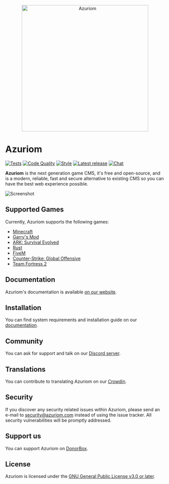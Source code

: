 <p align="center"><img src="https://azuriom.com/assets/svg/logo-text.svg" width="400" alt="Azuriom"></p>

# Azuriom

[![Tests](https://img.shields.io/github/workflow/status/Azuriom/Azuriom/PHP%20CI?style=flat-square)](https://github.com/Azuriom/Azuriom/actions)
[![Code Quality](https://img.shields.io/scrutinizer/quality/g/Azuriom/Azuriom?style=flat-square)](https://scrutinizer-ci.com/g/Azuriom/Azuriom/)
[![Style](https://github.styleci.io/repos/237486333/shield)](https://github.styleci.io/repos/237486333)
[![Latest release](https://img.shields.io/github/v/release/Azuriom/Azuriom?style=flat-square&include_prereleases)](http://github.com/Azuriom/Azuriom/releases)
[![Chat](https://img.shields.io/discord/625774284823986183?color=7289da&label=discord&logo=discord&logoColor=fff&style=flat-square)](https://azuriom.com/discord)

**Azuriom** is the next generation game CMS, it's free and open-source, and is a modern, reliable, fast and secure alternative to existing CMS so you can have the best web experience possible.

![Screenshot](https://azuriom.com/assets/img/home.png)

## Supported Games

Currently, Azuriom supports the following games:
* [Minecraft](https://www.minecraft.net/)
* [Garry's Mod](https://store.steampowered.com/app/4000/Garrys_Mod/)
* [ARK: Survival Evolved](https://store.steampowered.com/app/346110/ARK_Survival_Evolved/)
* [Rust](https://store.steampowered.com/agecheck/app/252490/)
* [FiveM](https://fivem.net/)
* [Counter-Strike: Global Offensive](https://store.steampowered.com/app/730/CounterStrike_Global_Offensive/)
* [Team Fortress 2](https://store.steampowered.com/app/440/Team_Fortress_2/)

## Documentation

Azuriom's documentation is available [on our website](https://azuriom.com/docs).

## Installation

You can find system requirements and installation guide on our [documentation](https://azuriom.com/docs/installation).

## Community

You can ask for support and talk on our [Discord server](https://azuriom.com/discord).

## Translations

You can contribute to translating Azuriom on our [Crowdin](https://translate.azuriom.com/).

## Security

If you discover any security related issues within Azuriom, please send an e-mail to [security@azuriom.com](mailto:security@azuriom.com) instead of using the issue tracker. All security vulnerabilities will be promptly addressed.

## Support us

You can support Azuriom on [DonorBox](https://donorbox.org/Azuriom).

## License

Azuriom is licensed under the [GNU General Public License v3.0 or later](LICENSE).
